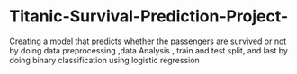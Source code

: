 # Titanic-Survival-Prediction-Project-
Creating a model that predicts whether the passengers are survived or not by doing data preprocessing ,data Analysis , train and test split, and last by doing binary classification using logistic regression
